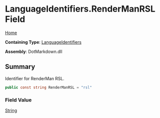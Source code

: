 # LanguageIdentifiers\.RenderManRSL Field

[Home](../../../README.md)

**Containing Type**: [LanguageIdentifiers](../README.md)

**Assembly**: DotMarkdown\.dll

## Summary

Identifier for RenderMan RSL\.

```csharp
public const string RenderManRSL = "rsl"
```

### Field Value

[String](https://docs.microsoft.com/en-us/dotnet/api/system.string)

